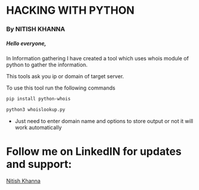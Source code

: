 # HACKING WITH PYTHON
### By NITISH KHANNA

##### Hello everyone,

In Information gathering I have created a tool which uses whois module of python to gather the information.

This tools ask you ip or domain of target server.

To use this tool run the following commands 
``` bash
pip install python-whois
```
``` bash
python3 whoislookup.py
```
- Just need to enter domain name and options to store output or not it will work automatically

# Follow me on LinkedIN for updates and support:
[Nitish Khanna](https://www.linkedin.com/in/nitishkhanna01/)


